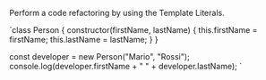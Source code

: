 Perform a code refactoring by using the Template Literals.

`class Person {
constructor(firstName, lastName) {
this.firstName = firstName;
this.lastName = lastName;
}
}

const developer = new Person("Mario", "Rossi");
console.log(developer.firstName + " " + developer.lastName);
`
